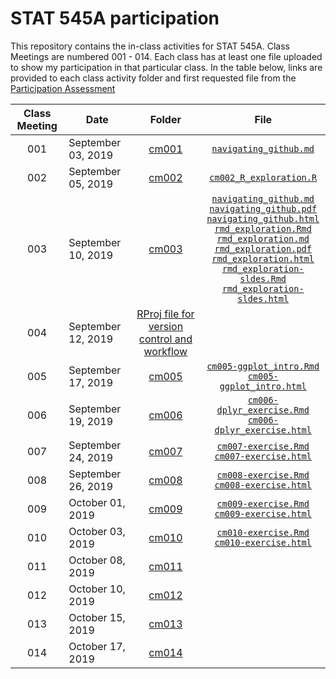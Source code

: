 # STAT 545A participation

This repository contains the in-class activities for STAT 545A.  Class Meetings are numbered 001 - 014.  Each class has at least one file uploaded to show my participation in that particular class.  In the table below, links are provided to each class activity folder and first requested file from the [Participation Assessment](https://stat545.stat.ubc.ca/evaluation/participation/)

| Class Meeting | Date    | Folder | File |         
| :--: | ---- | :-------------: | :------: |
| 001  | September 03, 2019 | [cm001](https://github.com/hadleyd2/STAT545-participation/tree/master/weeks_1_and_2/cm001) | [`navigating_github.md`](https://github.com/hadleyd2/STAT545-participation/blob/master/weeks_1_and_2/cm001/navigating_github.md) |
| 002    | September 05, 2019 | [cm002](https://github.com/hadleyd2/STAT545-participation/blob/master/weeks_1_and_2/cm002-R_exploration.R) |  [`cm002_R_exploration.R`](https://github.com/hadleyd2/STAT545-participation/blob/master/weeks_1_and_2/cm002/cm002-R_exploration.R) |
| 003    | September 10, 2019 | [cm003](https://github.com/hadleyd2/STAT545-participation/tree/master/weeks_1_and_2/cm003) | [`navigating_github.md`](https://github.com/hadleyd2/STAT545-participation/blob/master/weeks_1_and_2/cm003/navigating_github.md) <br/> [`navigating_github.pdf`](https://github.com/hadleyd2/STAT545-participation/blob/master/weeks_1_and_2/cm003/navigating_github.pdf) <br/> [`navigating_github.html`](https://github.com/hadleyd2/STAT545-participation/blob/master/weeks_1_and_2/cm003/navigating_github.html) <br/> [`rmd_exploration.Rmd`](https://github.com/hadleyd2/STAT545-participation/blob/master/weeks_1_and_2/cm003/cm003-rmd_exploration.Rmd) <br/> [`rmd_exploration.md`](https://github.com/hadleyd2/STAT545-participation/blob/master/weeks_1_and_2/cm003/cm003-rmd_exploration.md) <br/> [`rmd_exploration.pdf`](https://github.com/hadleyd2/STAT545-participation/blob/master/weeks_1_and_2/cm003/cm003-rmd_exploration.pdf) <br/> [`rmd_exploration.html`](https://github.com/hadleyd2/STAT545-participation/blob/master/weeks_1_and_2/cm003/cm003-rmd_exploration.html) <br/> [`rmd_exploration-sldes.Rmd`](https://github.com/hadleyd2/STAT545-participation/blob/master/weeks_1_and_2/cm003/cm003-rmd_exploration-slides.Rmd) <br/> [`rmd_exploration-sldes.html`](https://github.com/hadleyd2/STAT545-participation/blob/master/weeks_1_and_2/cm003/cm003-rmd_exploration-slides.html) |
| 004    | September 12, 2019 | [RProj file for version control and workflow](https://github.com/hadleyd2/STAT545-participation/blob/master/STAT545-participation.Rproj) |
| 005    | September 17, 2019 | [cm005](https://github.com/hadleyd2/STAT545-participation/tree/master/weeks_3_thru_5/cm005) | [`cm005-ggplot_intro.Rmd`](https://github.com/hadleyd2/STAT545-participation/blob/master/weeks_3_thru_5/cm005/cm005-exercise.Rmd) <br/> [`cm005-ggplot_intro.html`](https://github.com/hadleyd2/STAT545-participation/blob/master/weeks_3_thru_5/cm005/cm005-exercise.html) |
| 006    | September 19, 2019 | [cm006](https://github.com/hadleyd2/STAT545-participation/tree/master/weeks_3_thru_5/cm006) | [`cm006-dplyr_exercise.Rmd`](https://github.com/hadleyd2/STAT545-participation/blob/master/weeks_3_thru_5/cm006/cm006-exercise.Rmd) <br/> [`cm006-dplyr_exercise.html`](https://github.com/hadleyd2/STAT545-participation/blob/master/weeks_3_thru_5/cm006/cm006-exercise.html) |
| 007    | September 24, 2019 | [cm007](https://github.com/hadleyd2/STAT545-participation/tree/master/weeks_3_thru_5/cm007) | [`cm007-exercise.Rmd`](https://github.com/hadleyd2/STAT545-participation/blob/master/weeks_3_thru_5/cm007/cm007-exercise.Rmd) <br/> [`cm007-exercise.html`](https://github.com/hadleyd2/STAT545-participation/blob/master/weeks_3_thru_5/cm007/cm007-exercise.html) |
| 008    | September 26, 2019 | [cm008](https://github.com/hadleyd2/STAT545-participation/tree/master/weeks_3_thru_5/cm008) | [`cm008-exercise.Rmd`](https://github.com/hadleyd2/STAT545-participation/blob/master/weeks_3_thru_5/cm008/cm008-exercise.Rmd) <br/> [`cm008-exercise.html`](https://github.com/hadleyd2/STAT545-participation/blob/master/weeks_3_thru_5/cm008/cm008-exercise.html) |
| 009    | October 01, 2019 | [cm009](https://github.com/hadleyd2/STAT545-participation/tree/master/weeks_3_thru_5/cm009) | [`cm009-exercise.Rmd`](https://github.com/hadleyd2/STAT545-participation/blob/master/weeks_3_thru_5/cm009/cm009-exercise.Rmd) <br/> [`cm009-exercise.html`](https://github.com/hadleyd2/STAT545-participation/blob/master/weeks_3_thru_5/cm009/cm009-exercise.nb.html) |
| 010    | October 03, 2019 | [cm010](https://github.com/hadleyd2/STAT545-participation/tree/master/weeks_3_thru_5/cm010) | [`cm010-exercise.Rmd`](https://github.com/hadleyd2/STAT545-participation/blob/master/weeks_3_thru_5/cm010/cm010-exercise.Rmd) <br/> [`cm010-exercise.html`](https://github.com/hadleyd2/STAT545-participation/blob/master/weeks_3_thru_5/cm010/cm010-exercise.html) |
| 011    | October 08, 2019 | [cm011](https://github.com/hadleyd2/STAT545-participation/tree/master/weeks_6_and_7/cm011) |
| 012    | October 10, 2019 | [cm012](https://github.com/hadleyd2/STAT545-participation/tree/master/weeks_6_and_7/cm012) |
| 013    | October 15, 2019 | [cm013](https://github.com/hadleyd2/STAT545-participation/tree/master/weeks_6_and_7/cm013) |
| 014    | October 17, 2019 | [cm014](https://github.com/hadleyd2/STAT545-participation/tree/master/weeks_6_and_7/cm014) |